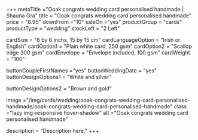 +++
metaTitle ="Ooak congrats wedding card personalised handmade | Shauna Gra"
title = "Ooak congrats wedding card personalised handmade"
price = "8.95"
downFrom ="10"
saleOn ="yes"
productGroup = "cards"
productType = "wedding"
stockLeft = "2 Left" 
 
cardSize = "6 by 6 inchs, 15 by 15 cm" 
cardLanguageOption = "Irish or English" 
cardOption1 = "Plain white card, 250 gsm" 
cardOption2 = "Scallop edge 300 gsm" 
cardEnvelope = "Envelope included, 100 gsm" 
cardWeight = "100" 
 
buttonCoupleFirstNames ="yes" 
buttonWeddingDate = "yes" 
buttonDesignOptions1 = "White and silver" 

buttonDesignOptions2 = "Brown and gold" 

 
image ="/img/cards/wedding/ooak-congrats-wedding-card-personalised-handmade/ooak-congrats-wedding-card-personalised-handmade"
class ="lazy img-responsive hover-shadow"
alt ="Ooak congrats wedding card personalised handmade"
 
description = "Description here."
+++
